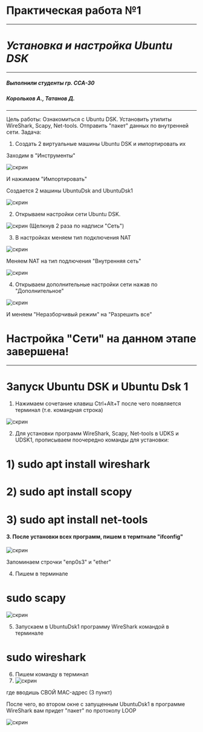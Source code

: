 # Практическая работа №1
____
# *Установка и настройка Ubuntu DSK*
---
##### Выполнили студенты гр. ССА-30
##### Корольков А., Татанов Д.
___
Цель работы: Ознакомиться с Ubuntu DSK. Установить утилиты WireShark, Scapy, Net-tools. Отправить "пакет" данных по внутренней сети.
Задача: 
1. Создать 2 виртуальные машины Ubuntu DSK и импортировать их

Заходим в "Инструменты"

 ![скрин](https://i.ibb.co/xjYw7hV/2020-11-28-120935.png)
 
И нажимаем "Импортировать"


Создается 2 машины UbuntuDsk and UbuntuDsk1

![скрин](https://i.ibb.co/87LgQb7/2020-11-28-101743.png)

2. Открываем настройки сети Ubuntu DSK.

![скрин](https://i.ibb.co/6F4hMTC/2020-11-28-101633.png)
(Щелкнув 2 раза по надписи "Сеть")

3. В настройках меняем тип подключения NAT

![скрин](https://i.ibb.co/Pckwb7L/2020-11-28-101653.png)

Меняем NAT на тип подлючения "Внутренняя сеть"

![скрин](https://i.ibb.co/KqtG2pR/2020-11-28-101714.png)

4. Открываем дополнительные настройки сети нажав по "Дополнительное"

![скрин](https://i.ibb.co/Yj8mBD8/2020-11-28-120415.png)

 И меняем "Неразборчивый режим" на "Разрешить все"

 # Настройка "Сети" на данном этапе завершена!
 ----
 # Запуск Ubuntu DSK и Ubuntu Dsk 1

 1. Нажимаем сочетание клавиш  Ctrl+Alt+T после чего появляется терминал (т.е. командная строка)

 ![скрин](https://i.ibb.co/cD8BD7N/2020-11-28-121350.png)

 2. Для установки программ WireShark, Scapy, Net-tools в UDKS и UDSK1,
 прописываем поочередно команды для установки:
 # 1) sudo apt install wireshark
  # 2)   sudo apt install scopy
   # 3) sudo apt install net-tools

#### 3. После установки всех программ, пишем в термтнале "ifconfig"

![скрин](https://i.ibb.co/NLFnL5H/2020-11-28-113635.png)

Запоминаем строчки "enp0s3" и "ether"

4.  Пишем в терминале
# sudo scapy

![скрин](https://i.ibb.co/bvq8SwD/2020-11-28-113652.png)

5.  Запускаем в UbuntuDsk1 программу WireShark командой в терминале
# sudo wireshark

6. Пишем команду в терминал
7. ![скрин](https://i.ibb.co/FHG3thv/2020-11-28-122433.png)

где вводишь СВОЙ MAC-адрес (3 пункт)


После чего, во втором окне с запущенным UbuntuDsk1 в программе WireShark вам придет "пакет" по протоколу LOOP

![скрин](https://i.ibb.co/7NfMz1k/2020-11-28-113737.png)
                                              
